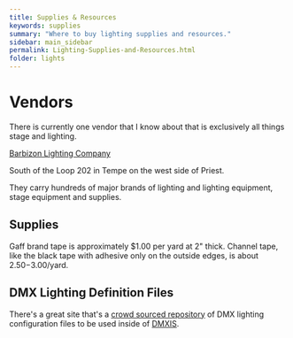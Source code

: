 ```yaml
---
title: Supplies & Resources
keywords: supplies
summary: "Where to buy lighting supplies and resources."
sidebar: main_sidebar
permalink: Lighting-Supplies-and-Resources.html
folder: lights
---
```


# Vendors

There is currently one vendor that I know about that is exclusively all things stage and lighting.

[Barbizon Lighting Company](https://www.barbizon.com/office/Phoenix)

South of the Loop 202 in Tempe on the west side of Priest.

They carry hundreds of major brands of lighting and lighting equipment, stage equipment and supplies.

## Supplies

Gaff brand tape is approximately $1.00 per yard at 2" thick.  Channel tape, like the black tape with adhesive only on the outside edges, is about $2.50-$3.00/yard.

## DMX Lighting Definition Files

There's a great site that's a [crowd sourced repository](http://fixtures.dmxis.com/) of DMX lighting configuration files to be used inside of [DMXIS](https://github.com/NewValleyChurch/Infrastructure/wiki/About-DMXIS).
